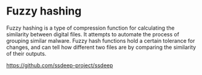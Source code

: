 # Fuzzy hashing

Fuzzy hashing is a type of compression function for calculating the similarity between digital files. It attempts to automate the process of grouping similar malware. Fuzzy hash functions hold a certain tolerance for changes, and can tell how different two files are by comparing the similarity of their outputs.

<https://github.com/ssdeep-project/ssdeep>
